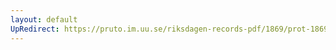 ```yaml
---
layout: default
UpRedirect: https://pruto.im.uu.se/riksdagen-records-pdf/1869/prot-1869--fk--318/prot-1869--fk--318_000.pdf
---
```

